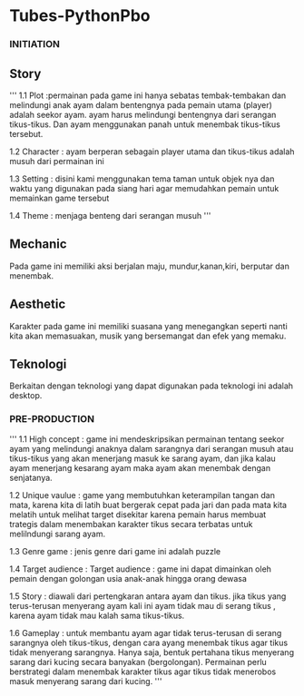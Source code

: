 # Tubes-PythonPbo
### INITIATION ###
## Story ##

'''
1.1 Plot		:permainan pada game ini hanya sebatas tembak-tembakan dan melindungi anak ayam dalam bentengnya pada pemain utama (player) adalah seekor ayam. ayam harus melindungi bentengnya dari serangan tikus-tikus. Dan ayam menggunakan panah untuk menembak tikus-tikus tersebut.

1.2 Character	: ayam berperan sebagain player utama dan tikus-tikus adalah musuh dari permainan ini

1.3 Setting		: disini kami menggunakan tema taman untuk objek nya dan waktu yang digunakan pada siang hari agar memudahkan pemain untuk memainkan game tersebut

1.4 Theme		: menjaga benteng dari serangan musuh
'''

## Mechanic ##
Pada game ini memiliki aksi berjalan maju, mundur,kanan,kiri, berputar dan menembak.

## Aesthetic ##
Karakter pada game ini memiliki suasana yang menegangkan seperti nanti kita akan memasuakan, musik yang bersemangat dan efek yang memaku.

## Teknologi ##
Berkaitan dengan teknologi yang dapat digunakan pada teknologi ini adalah desktop.

### PRE-PRODUCTION ###
'''
1.1 High concept	 	: game ini mendeskripsikan permainan tentang seekor ayam yang melindungi anaknya dalam sarangnya dari serangan musuh atau tikus-tikus yang akan menerjang masuk ke sarang ayam, dan jika kalau ayam menerjang kesarang ayam maka ayam akan menembak dengan senjatanya.

1.2 Unique vaulue		: game yang membutuhkan keterampilan tangan dan mata, karena kita di latih buat bergerak cepat pada jari dan pada mata kita melatih untuk melihat target disekitar karena pemain harus membuat trategis dalam menembakan karakter tikus secara terbatas untuk melilndungi sarang ayam.

1.3 Genre game		: jenis genre dari game ini adalah puzzle

1.4 Target audience	: Target audience	: game ini dapat dimainkan oleh pemain dengan golongan usia anak-anak hingga orang dewasa

1.5 Story		    	: diawali dari pertengkaran antara ayam dan tikus. jika tikus yang terus-terusan menyerang ayam kali ini ayam tidak mau di serang tikus , karena ayam tidak mau kalah sama tikus-tikus.

1.6 Gameplay		: untuk membantu ayam agar tidak terus-terusan di serang sarangnya oleh tikus-tikus, dengan cara ayang menembak tikus agar tikus tidak menyerang sarangnya. Hanya saja, bentuk pertahana tikus menyerang sarang dari kucing secara banyakan (bergolongan). Permainan perlu berstrategi dalam menembak karakter tikus agar tikus tidak menerobos masuk menyerang sarang dari kucing.
'''
